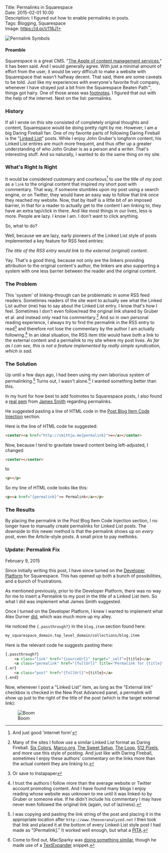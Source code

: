Title: Permalinks in Squarespace  
Date: 2015-02-01 10:00  
Description: I figured out how to enable permalinks in posts.  
Tags: Blogging, Squarespace  
Image: https://d.pr/i/118J1+  

![Permalink Symbols][1]

#### Preamble

Squarespace is a great CMS. "[The Apple of content management services][2]," it has been said. And I would generally agree. With just a minimal amount of effort from the user, it would be *very* difficult to make a website with Squarespace that wasn't halfway decent. That said, there are some caveats to be told. Just like my experiences with everyone's favorite fruit company, whenever I have strayed just a bit from the Squarespace Beaten Path™, things got hairy. One of those areas was [footnotes][3]. I figured that out with the help of the internet. Next on the list: permalinks.

### History

If all I wrote on this site consisted of completely original thoughts and content, Squarespace would be doing pretty right by me. However, I am a big Daring Fireball fan. One of my favorite parts of following Daring Fireball is the "[Linked List][4]" posts. While I enjoy John Gruber's longform content, his Linked List entires are much more frequent, and thus offer up a greater understanding of who John Gruber is as a person and a writer. That's interesting stuff. And so naturally, I wanted to do the same thing on my site. 

### What's Right Is Right

It would be considered customary and courteous[^1] to use the title of *my* post as a `link` to the original content that inspired my short post with commentary. That way, if someone stumbles upon my post using a search engine, or on Twitter, they would have an easy way to follow that link once they reached my website. Now, that by itself is a little bit of an imposed barrier, in that for a reader to actually get to the content I am linking to, they have an extra tap/click in there. And like most things in our lives, less is more. People are lazy. I know I am. I don't want to click anything.

So, what to do?

Well, because we are lazy, early pioneers of the Linked List style of posts implemented a key feature for RSS feed entries:

*The title of the RSS entry would link to the external (original) content.*

Yay. That's a good thing, because not only are the linkers providing attribution to the original content's author, the linkers are also supporting a system with one less barrier between the reader and the original content.

### The Problem

This 'system' of linking-through can be problematic in some RSS feed readers. Sometimes readers of the site want to actually see what the Linked List author (me) has to say about the Linked List entry. I know that's how I feel. Sometimes I don't even follow/read the original link shared by Gruber et al. and instead only read his commentary.[^2]  And so in own personal reading experience, I always try to find the permalink in the RSS entry to read[^3] and therefore not lose the commentary by the author I am actually following.[^4]  In an ideal situation, the RSS item title would have both a link to the external content and a permalink to my site where my post lives. *As far as I can see, this is not a feature implemented by really simple syndication, which is sad.*

### The Solution

Up until a few days ago, I had been using my own laborious system of permalinking.[^5] Turns out, I wasn't alone.[^6] I wanted something better than this.

In my hunt for how best to add footnotes to Squarespace posts, I also found a [real gem][5] from [James Smith][6] regarding permalinks.

He suggested pasting a line of HTML code in the [Post Blog Item Code Injection][7] section.

Here is the line of HTML code he suggested:

```html
<center><a href="http://smithjw.me{permalink}">∞</a></center>
```

Now, because I tend to gravitate toward content being left-adjusted, I changed

```html
<center></center>
```
 	
to

```html
<p></p>
```

So my line of HTML code looks like this:

```html
<p><a href="{permalink}">∞ Permalink</a></p>
```

### The Results

By placing the permalink in the Post Blog Item Code Injection section, I no longer have to manually create permalinks for Linked List posts. The downside to this newer method is that the permalink shows up on *every* post, even the Article-style posts. A small price to pay methinks.

<aside class="update">

### Update: Permalink Fix

February 9, 2015
<!-- {.updatetime} -->

Since initially writing this post, I have since turned on the [Developer Platform][8] for Squarespace. This has opened up both a bunch of possibilities, and a bunch of frustrations.

As mentioned previously, prior to the Developer Platform, there was no way for me to insert a Permalink to my post in the title of a Linked List item. So what I did was implement what James Smith suggested.

Once I turned on the Developer Platform, I knew I wanted to implement what Alex Durner [did][9], which was much more up my alley.

He noticed the `{.passthrough?}` in the `blog.item` section found here:

```html
my_squarespace_domain.top_level_domain/collections/blog.item
```

Here is the relevant code he suggests pasting there:

```html
{.passthrough?}
	<a class="link" href="{sourceUrl}" target="_self">{title}</a>
	<a class="permalink" href="{fullUrl}" title="Permalink for {title}">∞</a>
{.or}
	<a class="post" href="{fullUrl}">{title}</a>
{.end}
```

Now, whenever I post a "Linked List" item, as long as the "External link" checkbox is checked in the New Post Advanced panel, a permalink will show up just to the right of the title of the post (which is the target external link):

<figure>
	<img src="https://d.pr/i/1lSZU+" alt="Boom" title="Boom">
	<figcaption>Boom</figcaption>
</figure>

</aside>

[^1]: And just good 'internet form'
[^2]: Many of the sites I follow use a similar Linked List format as Daring Fireball. [Six Colors][a], [Marco.org][b], [The Sweet Setup][c], [The Loop][d], [512 Pixels][e], and more use this style of posting. And just like with Daring Fireball, sometimes I enjoy these authors' commentary on the links more than the actual content they are linking to.
[^3]: Or save to Instapaper
[^4]: I trust the authors I follow more than the average website or Twitter account promoting content. And I have found many blogs I enjoy reading whose website was unknown to me until it was linked-to by Gruber or someone else. If he didn't include his commentary I may have never even followed the original link (again, out of laziness).
[^5]: I was copying and pasting the link string of the post and placing it in the appropriate location after `http://www.theoveranalyzed.net` I then took that link and placed it at the bottom of every Linked-List style post I had made as "[Permalink]." It worked well enough, but what a [PITA][f]. 
[^6]: Come to find out, MacSparky was [doing something similar][g], though he made use of a [TextExpander][h] snippet.

[a]: http://www.sixcolors.com "Jason Snell's blog, Six Colors"
[b]: http://www.marco.org "Marco Arment's blog, Marco.org"
[c]: http://www.thesweetsetup.com "The Sweet Setup"
[d]: http://loopinsight.com "Jim Dalyrmple's blog, The Loop"
[e]: http://www.512pixels.net "Stephen Hackett's blog, 512 Pixels"
[f]: http://www.urbandictionary.com/define.php?term=pita&defid=549368 "Urban Dictionary: 'PITA'"
[g]: http://macsparky.com/blog/permalinkingss "How David Sparks did permalinks in his Squarespace-powered blog"
[h]: http://smilesoftware.com/TextExpander/index.html "TextExpander's webpage"

[1]: https://d.pr/i/118J1+ "Permalink Symbols"
[2]: http://stream-seo.com/squarespace-review/ "Review of the Squarespace CMS"
[3]: /2015/1/31/bigfoot-footnotes-in-squarespace "My post on incorporating Bigfoot footnotes in Squarespace"
[4]: http://daringfireball.net/2004/06/linked_list "John Gruber introducing the 'Linked List'"
[5]: http://http://smithjw.me/blog/permalinking-with-squarespace "Another post that helped me figure out permalinks"
[6]: https://twitter.com/smithjw "Another guy with some tips on permalinks in Squarespace"
[7]: http://help.squarespace.com/guides/using-code-injection "Squarespace help page for using code injection"
[8]: http://developers.squarespace.com "Squarespace Developer Platform"
[9]: http://alexduner.com/blog/squarespace-permalinks "One of the posts that helped me with permalinks"